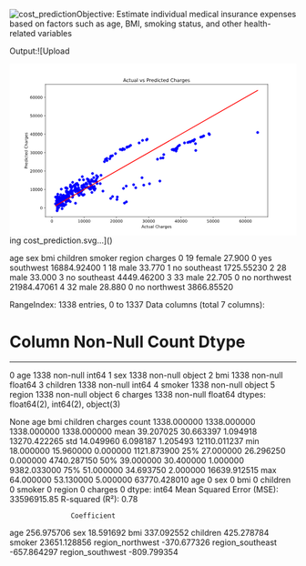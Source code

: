 ![cost_prediction](https://github.com/user-attachments/assets/c4e1d155-b57a-47fc-935f-826f55cf3e24)Objective: Estimate individual medical insurance expenses based on factors such as age,
BMI, smoking status, and other health-related variables

Output:![Upload<?xml version="1.0" encoding="utf-8" standalone="no"?>
<!DOCTYPE svg PUBLIC "-//W3C//DTD SVG 1.1//EN"
  "http://www.w3.org/Graphics/SVG/1.1/DTD/svg11.dtd">
<svg xmlns:xlink="http://www.w3.org/1999/xlink" width="720pt" height="432pt" viewBox="0 0 720 432" xmlns="http://www.w3.org/2000/svg" version="1.1">
 <metadata>
  <rdf:RDF xmlns:dc="http://purl.org/dc/elements/1.1/" xmlns:cc="http://creativecommons.org/ns#" xmlns:rdf="http://www.w3.org/1999/02/22-rdf-syntax-ns#">
   <cc:Work>
    <dc:type rdf:resource="http://purl.org/dc/dcmitype/StillImage"/>
    <dc:date>2024-09-03T11:25:20.362187</dc:date>
    <dc:format>image/svg+xml</dc:format>
    <dc:creator>
     <cc:Agent>
      <dc:title>Matplotlib v3.9.2, https://matplotlib.org/</dc:title>
     </cc:Agent>
    </dc:creator>
   </cc:Work>
  </rdf:RDF>
 </metadata>
 <defs>
  <style type="text/css">*{stroke-linejoin: round; stroke-linecap: butt}</style>
 </defs>
 <g id="figure_1">
  <g id="patch_1">
   <path d="M 0 432 
L 720 432 
L 720 0 
L 0 0 
z
" style="fill: #ffffff"/>
  </g>
  <g id="axes_1">
   <g id="patch_2">
    <path d="M 90 384.48 
L 648 384.48 
L 648 51.84 
L 90 51.84 
z
" style="fill: #ffffff"/>
   </g>
   <g id="PathCollection_1">
    <defs>
     <path id="mb2350b0203" d="M 0 3 
C 0.795609 3 1.55874 2.683901 2.12132 2.12132 
C 2.683901 1.55874 3 0.795609 3 0 
C 3 -0.795609 2.683901 -1.55874 2.12132 -2.12132 
C 1.55874 -2.683901 0.795609 -3 0 -3 
C -0.795609 -3 -1.55874 -2.683901 -2.12132 -2.12132 
C -2.683901 -1.55874 -3 -0.795609 -3 0 
C -3 0.795609 -2.683901 1.55874 -2.12132 2.12132 
C -1.55874 2.683901 -0.795609 3 0 3 
z
" style="stroke: #0000ff"/>
    </defs>
    <g clip-path="url(#pceb4f0a6e1)">
     <use xlink:href="#mb2350b0203" x="179.85545" y="320.67709" style="fill: #0000ff; stroke: #0000ff"/>
     <use xlink:href="#mb2350b0203" x="148.896279" y="329.477427" style="fill: #0000ff; stroke: #0000ff"/>
     <use xlink:href="#mb2350b0203" x="343.733236" y="191.55725" style="fill: #0000ff; stroke: #0000ff"/>
     <use xlink:href="#mb2350b0203" x="181.530396" y="318.431044" style="fill: #0000ff; stroke: #0000ff"/>
     <use xlink:href="#mb2350b0203" x="379.522401" y="237.32392" style="fill: #0000ff; stroke: #0000ff"/>
     <use xlink:href="#mb2350b0203" x="142.936557" y="311.905643" style="fill: #0000ff; stroke: #0000ff"/>
     <use xlink:href="#mb2350b0203" x="123.347264" y="361.415946" style="fill: #0000ff; stroke: #0000ff"/>
     <use xlink:href="#mb2350b0203" x="221.282365" y="283.944722" style="fill: #0000ff; stroke: #0000ff"/>
     <use xlink:href="#mb2350b0203" x="136.428438" y="357.146575" style="fill: #0000ff; stroke: #0000ff"/>
     <use xlink:href="#mb2350b0203" x="189.325464" y="310.265629" style="fill: #0000ff; stroke: #0000ff"/>
     <use xlink:href="#mb2350b0203" x="254.070045" y="232.09914" style="fill: #0000ff; stroke: #0000ff"/>
     <use xlink:href="#mb2350b0203" x="164.967863" y="318.787278" style="fill: #0000ff; stroke: #0000ff"/>
     <use xlink:href="#mb2350b0203" x="138.16787" y="337.8374" style="fill: #0000ff; stroke: #0000ff"/>
     <use xlink:href="#mb2350b0203" x="479.948847" y="184.345729" style="fill: #0000ff; stroke: #0000ff"/>
     <use xlink:href="#mb2350b0203" x="500.376436" y="175.827911" style="fill: #0000ff; stroke: #0000ff"/>
     <use xlink:href="#mb2350b0203" x="464.169422" y="190.446827" style="fill: #0000ff; stroke: #0000ff"/>
     <use xlink:href="#mb2350b0203" x="185.571436" y="291.64434" style="fill: #0000ff; stroke: #0000ff"/>
     <use xlink:href="#mb2350b0203" x="454.185753" y="195.934857" style="fill: #0000ff; stroke: #0000ff"/>
     <use xlink:href="#mb2350b0203" x="172.874898" y="320.015151" style="fill: #0000ff; stroke: #0000ff"/>
     <use xlink:href="#mb2350b0203" x="282.536651" y="216.541917" style="fill: #0000ff; stroke: #0000ff"/>
     <use xlink:href="#mb2350b0203" x="147.340747" y="344.390285" style="fill: #0000ff; stroke: #0000ff"/>
     <use xlink:href="#mb2350b0203" x="166.464262" y="315.303885" style="fill: #0000ff; stroke: #0000ff"/>
     <use xlink:href="#mb2350b0203" x="116.374251" y="351.229178" style="fill: #0000ff; stroke: #0000ff"/>
     <use xlink:href="#mb2350b0203" x="128.511445" y="329.146544" style="fill: #0000ff; stroke: #0000ff"/>
     <use xlink:href="#mb2350b0203" x="195.975392" y="309.87939" style="fill: #0000ff; stroke: #0000ff"/>
     <use xlink:href="#mb2350b0203" x="194.666262" y="302.194451" style="fill: #0000ff; stroke: #0000ff"/>
     <use xlink:href="#mb2350b0203" x="208.600758" y="295.02836" style="fill: #0000ff; stroke: #0000ff"/>
     <use xlink:href="#mb2350b0203" x="258.487997" y="333.685219" style="fill: #0000ff; stroke: #0000ff"/>
     <use xlink:href="#mb2350b0203" x="184.882693" y="316.073642" style="fill: #0000ff; stroke: #0000ff"/>
     <use xlink:href="#mb2350b0203" x="115.363636" y="352.121269" style="fill: #0000ff; stroke: #0000ff"/>
     <use xlink:href="#mb2350b0203" x="234.38783" y="319.99935" style="fill: #0000ff; stroke: #0000ff"/>
     <use xlink:href="#mb2350b0203" x="202.106152" y="301.675748" style="fill: #0000ff; stroke: #0000ff"/>
     <use xlink:href="#mb2350b0203" x="122.563451" y="341.083981" style="fill: #0000ff; stroke: #0000ff"/>
     <use xlink:href="#mb2350b0203" x="152.307752" y="346.424993" style="fill: #0000ff; stroke: #0000ff"/>
     <use xlink:href="#mb2350b0203" x="129.718644" y="341.556268" style="fill: #0000ff; stroke: #0000ff"/>
     <use xlink:href="#mb2350b0203" x="166.520165" y="301.86846" style="fill: #0000ff; stroke: #0000ff"/>
     <use xlink:href="#mb2350b0203" x="127.238043" y="353.037338" style="fill: #0000ff; stroke: #0000ff"/>
     <use xlink:href="#mb2350b0203" x="165.624032" y="321.400576" style="fill: #0000ff; stroke: #0000ff"/>
     <use xlink:href="#mb2350b0203" x="299.65125" y="208.164896" style="fill: #0000ff; stroke: #0000ff"/>
     <use xlink:href="#mb2350b0203" x="419.681246" y="211.339899" style="fill: #0000ff; stroke: #0000ff"/>
     <use xlink:href="#mb2350b0203" x="144.163767" y="344.107532" style="fill: #0000ff; stroke: #0000ff"/>
     <use xlink:href="#mb2350b0203" x="127.606433" y="342.175299" style="fill: #0000ff; stroke: #0000ff"/>
     <use xlink:href="#mb2350b0203" x="200.741628" y="296.725918" style="fill: #0000ff; stroke: #0000ff"/>
     <use xlink:href="#mb2350b0203" x="204.392876" y="309.316003" style="fill: #0000ff; stroke: #0000ff"/>
     <use xlink:href="#mb2350b0203" x="145.801276" y="321.581803" style="fill: #0000ff; stroke: #0000ff"/>
     <use xlink:href="#mb2350b0203" x="206.084102" y="306.196326" style="fill: #0000ff; stroke: #0000ff"/>
     <use xlink:href="#mb2350b0203" x="135.191038" y="337.751684" style="fill: #0000ff; stroke: #0000ff"/>
     <use xlink:href="#mb2350b0203" x="141.765477" y="347.617852" style="fill: #0000ff; stroke: #0000ff"/>
     <use xlink:href="#mb2350b0203" x="447.339904" y="197.872048" style="fill: #0000ff; stroke: #0000ff"/>
     <use xlink:href="#mb2350b0203" x="142.34494" y="319.841123" style="fill: #0000ff; stroke: #0000ff"/>
     <use xlink:href="#mb2350b0203" x="218.663905" y="288.882887" style="fill: #0000ff; stroke: #0000ff"/>
     <use xlink:href="#mb2350b0203" x="120.124905" y="351.35403" style="fill: #0000ff; stroke: #0000ff"/>
     <use xlink:href="#mb2350b0203" x="336.815224" y="304.957837" style="fill: #0000ff; stroke: #0000ff"/>
     <use xlink:href="#mb2350b0203" x="120.039786" y="355.341583" style="fill: #0000ff; stroke: #0000ff"/>
     <use xlink:href="#mb2350b0203" x="191.996171" y="300.21564" style="fill: #0000ff; stroke: #0000ff"/>
     <use xlink:href="#mb2350b0203" x="311.358812" y="303.991182" style="fill: #0000ff; stroke: #0000ff"/>
     <use xlink:href="#mb2350b0203" x="135.719542" y="342.102477" style="fill: #0000ff; stroke: #0000ff"/>
     <use xlink:href="#mb2350b0203" x="419.982336" y="213.285243" style="fill: #0000ff; stroke: #0000ff"/>
     <use xlink:href="#mb2350b0203" x="202.150833" y="300.529194" style="fill: #0000ff; stroke: #0000ff"/>
     <use xlink:href="#mb2350b0203" x="191.758555" y="302.494614" style="fill: #0000ff; stroke: #0000ff"/>
     <use xlink:href="#mb2350b0203" x="218.61325" y="296.609336" style="fill: #0000ff; stroke: #0000ff"/>
     <use xlink:href="#mb2350b0203" x="144.696962" y="313.56282" style="fill: #0000ff; stroke: #0000ff"/>
     <use xlink:href="#mb2350b0203" x="332.478976" y="286.457151" style="fill: #0000ff; stroke: #0000ff"/>
     <use xlink:href="#mb2350b0203" x="171.125357" y="326.259018" style="fill: #0000ff; stroke: #0000ff"/>
     <use xlink:href="#mb2350b0203" x="292.831647" y="307.390954" style="fill: #0000ff; stroke: #0000ff"/>
     <use xlink:href="#mb2350b0203" x="139.676016" y="343.401781" style="fill: #0000ff; stroke: #0000ff"/>
     <use xlink:href="#mb2350b0203" x="251.501974" y="238.809026" style="fill: #0000ff; stroke: #0000ff"/>
     <use xlink:href="#mb2350b0203" x="316.699587" y="311.599946" style="fill: #0000ff; stroke: #0000ff"/>
     <use xlink:href="#mb2350b0203" x="135.307186" y="352.308514" style="fill: #0000ff; stroke: #0000ff"/>
     <use xlink:href="#mb2350b0203" x="119.826567" y="333.457833" style="fill: #0000ff; stroke: #0000ff"/>
     <use xlink:href="#mb2350b0203" x="155.435672" y="312.527376" style="fill: #0000ff; stroke: #0000ff"/>
     <use xlink:href="#mb2350b0203" x="182.41402" y="308.367563" style="fill: #0000ff; stroke: #0000ff"/>
     <use xlink:href="#mb2350b0203" x="173.284539" y="311.364271" style="fill: #0000ff; stroke: #0000ff"/>
     <use xlink:href="#mb2350b0203" x="157.528322" y="319.765215" style="fill: #0000ff; stroke: #0000ff"/>
     <use xlink:href="#mb2350b0203" x="164.125215" y="306.858402" style="fill: #0000ff; stroke: #0000ff"/>
     <use xlink:href="#mb2350b0203" x="145.79348" y="330.963112" style="fill: #0000ff; stroke: #0000ff"/>
     <use xlink:href="#mb2350b0203" x="145.452404" y="328.645067" style="fill: #0000ff; stroke: #0000ff"/>
     <use xlink:href="#mb2350b0203" x="198.95911" y="312.502638" style="fill: #0000ff; stroke: #0000ff"/>
     <use xlink:href="#mb2350b0203" x="141.423808" y="331.736302" style="fill: #0000ff; stroke: #0000ff"/>
     <use xlink:href="#mb2350b0203" x="179.90995" y="321.637991" style="fill: #0000ff; stroke: #0000ff"/>
     <use xlink:href="#mb2350b0203" x="117.46939" y="344.763237" style="fill: #0000ff; stroke: #0000ff"/>
     <use xlink:href="#mb2350b0203" x="333.775083" y="192.603184" style="fill: #0000ff; stroke: #0000ff"/>
     <use xlink:href="#mb2350b0203" x="147.924137" y="332.674894" style="fill: #0000ff; stroke: #0000ff"/>
     <use xlink:href="#mb2350b0203" x="418.081433" y="219.4116" style="fill: #0000ff; stroke: #0000ff"/>
     <use xlink:href="#mb2350b0203" x="466.588764" y="200.871881" style="fill: #0000ff; stroke: #0000ff"/>
     <use xlink:href="#mb2350b0203" x="439.020022" y="198.873894" style="fill: #0000ff; stroke: #0000ff"/>
     <use xlink:href="#mb2350b0203" x="145.376783" y="329.70569" style="fill: #0000ff; stroke: #0000ff"/>
     <use xlink:href="#mb2350b0203" x="192.056152" y="302.658679" style="fill: #0000ff; stroke: #0000ff"/>
     <use xlink:href="#mb2350b0203" x="173.504478" y="316.173447" style="fill: #0000ff; stroke: #0000ff"/>
     <use xlink:href="#mb2350b0203" x="197.424628" y="295.194784" style="fill: #0000ff; stroke: #0000ff"/>
     <use xlink:href="#mb2350b0203" x="229.540979" y="280.287538" style="fill: #0000ff; stroke: #0000ff"/>
     <use xlink:href="#mb2350b0203" x="325.16313" y="198.965682" style="fill: #0000ff; stroke: #0000ff"/>
     <use xlink:href="#mb2350b0203" x="295.712555" y="209.283926" style="fill: #0000ff; stroke: #0000ff"/>
     <use xlink:href="#mb2350b0203" x="146.945333" y="333.564753" style="fill: #0000ff; stroke: #0000ff"/>
     <use xlink:href="#mb2350b0203" x="416.22789" y="214.050768" style="fill: #0000ff; stroke: #0000ff"/>
     <use xlink:href="#mb2350b0203" x="161.884314" y="318.307645" style="fill: #0000ff; stroke: #0000ff"/>
     <use xlink:href="#mb2350b0203" x="265.897532" y="225.88429" style="fill: #0000ff; stroke: #0000ff"/>
     <use xlink:href="#mb2350b0203" x="121.425775" y="345.192182" style="fill: #0000ff; stroke: #0000ff"/>
     <use xlink:href="#mb2350b0203" x="258.173158" y="231.142717" style="fill: #0000ff; stroke: #0000ff"/>
     <use xlink:href="#mb2350b0203" x="158.048365" y="335.243298" style="fill: #0000ff; stroke: #0000ff"/>
     <use xlink:href="#mb2350b0203" x="142.863056" y="337.167431" style="fill: #0000ff; stroke: #0000ff"/>
     <use xlink:href="#mb2350b0203" x="120.317465" y="353.484108" style="fill: #0000ff; stroke: #0000ff"/>
     <use xlink:href="#mb2350b0203" x="152.435171" y="308.963119" style="fill: #0000ff; stroke: #0000ff"/>
     <use xlink:href="#mb2350b0203" x="206.324777" y="292.405882" style="fill: #0000ff; stroke: #0000ff"/>
     <use xlink:href="#mb2350b0203" x="212.528581" y="308.03736" style="fill: #0000ff; stroke: #0000ff"/>
     <use xlink:href="#mb2350b0203" x="120.190531" y="342.255318" style="fill: #0000ff; stroke: #0000ff"/>
     <use xlink:href="#mb2350b0203" x="168.812189" y="316.391591" style="fill: #0000ff; stroke: #0000ff"/>
     <use xlink:href="#mb2350b0203" x="277.851715" y="215.400767" style="fill: #0000ff; stroke: #0000ff"/>
     <use xlink:href="#mb2350b0203" x="119.987386" y="362.606507" style="fill: #0000ff; stroke: #0000ff"/>
     <use xlink:href="#mb2350b0203" x="294.445035" y="210.255607" style="fill: #0000ff; stroke: #0000ff"/>
     <use xlink:href="#mb2350b0203" x="293.134438" y="347.015366" style="fill: #0000ff; stroke: #0000ff"/>
     <use xlink:href="#mb2350b0203" x="129.904718" y="315.054947" style="fill: #0000ff; stroke: #0000ff"/>
     <use xlink:href="#mb2350b0203" x="211.634178" y="295.911302" style="fill: #0000ff; stroke: #0000ff"/>
     <use xlink:href="#mb2350b0203" x="411.523771" y="215.706536" style="fill: #0000ff; stroke: #0000ff"/>
     <use xlink:href="#mb2350b0203" x="185.388891" y="309.139501" style="fill: #0000ff; stroke: #0000ff"/>
     <use xlink:href="#mb2350b0203" x="122.235611" y="344.012731" style="fill: #0000ff; stroke: #0000ff"/>
     <use xlink:href="#mb2350b0203" x="351.256715" y="301.517391" style="fill: #0000ff; stroke: #0000ff"/>
     <use xlink:href="#mb2350b0203" x="288.240149" y="214.925777" style="fill: #0000ff; stroke: #0000ff"/>
     <use xlink:href="#mb2350b0203" x="157.331398" y="324.462064" style="fill: #0000ff; stroke: #0000ff"/>
     <use xlink:href="#mb2350b0203" x="128.787085" y="347.212631" style="fill: #0000ff; stroke: #0000ff"/>
     <use xlink:href="#mb2350b0203" x="151.509375" y="323.130834" style="fill: #0000ff; stroke: #0000ff"/>
     <use xlink:href="#mb2350b0203" x="165.0085" y="313.153256" style="fill: #0000ff; stroke: #0000ff"/>
     <use xlink:href="#mb2350b0203" x="198.496521" y="291.740207" style="fill: #0000ff; stroke: #0000ff"/>
     <use xlink:href="#mb2350b0203" x="122.291193" y="336.055755" style="fill: #0000ff; stroke: #0000ff"/>
     <use xlink:href="#mb2350b0203" x="144.422425" y="344.694627" style="fill: #0000ff; stroke: #0000ff"/>
     <use xlink:href="#mb2350b0203" x="168.955767" y="314.846345" style="fill: #0000ff; stroke: #0000ff"/>
     <use xlink:href="#mb2350b0203" x="165.688646" y="311.738896" style="fill: #0000ff; stroke: #0000ff"/>
     <use xlink:href="#mb2350b0203" x="181.418097" y="310.708214" style="fill: #0000ff; stroke: #0000ff"/>
     <use xlink:href="#mb2350b0203" x="205.360943" y="295.35861" style="fill: #0000ff; stroke: #0000ff"/>
     <use xlink:href="#mb2350b0203" x="121.079261" y="327.803441" style="fill: #0000ff; stroke: #0000ff"/>
     <use xlink:href="#mb2350b0203" x="138.374472" y="337.26716" style="fill: #0000ff; stroke: #0000ff"/>
     <use xlink:href="#mb2350b0203" x="154.259047" y="319.465115" style="fill: #0000ff; stroke: #0000ff"/>
     <use xlink:href="#mb2350b0203" x="153.466546" y="318.944561" style="fill: #0000ff; stroke: #0000ff"/>
     <use xlink:href="#mb2350b0203" x="170.463154" y="304.154604" style="fill: #0000ff; stroke: #0000ff"/>
     <use xlink:href="#mb2350b0203" x="151.953728" y="323.60257" style="fill: #0000ff; stroke: #0000ff"/>
     <use xlink:href="#mb2350b0203" x="206.192167" y="291.213884" style="fill: #0000ff; stroke: #0000ff"/>
     <use xlink:href="#mb2350b0203" x="206.6595" y="323.262073" style="fill: #0000ff; stroke: #0000ff"/>
     <use xlink:href="#mb2350b0203" x="285.530696" y="214.989296" style="fill: #0000ff; stroke: #0000ff"/>
     <use xlink:href="#mb2350b0203" x="454.295938" y="196.522676" style="fill: #0000ff; stroke: #0000ff"/>
     <use xlink:href="#mb2350b0203" x="408.027501" y="215.885418" style="fill: #0000ff; stroke: #0000ff"/>
     <use xlink:href="#mb2350b0203" x="148.860989" y="334.37013" style="fill: #0000ff; stroke: #0000ff"/>
     <use xlink:href="#mb2350b0203" x="186.101204" y="303.83626" style="fill: #0000ff; stroke: #0000ff"/>
     <use xlink:href="#mb2350b0203" x="125.00972" y="334.362958" style="fill: #0000ff; stroke: #0000ff"/>
     <use xlink:href="#mb2350b0203" x="377.268466" y="294.790743" style="fill: #0000ff; stroke: #0000ff"/>
     <use xlink:href="#mb2350b0203" x="123.51178" y="350.659999" style="fill: #0000ff; stroke: #0000ff"/>
     <use xlink:href="#mb2350b0203" x="294.945164" y="209.590115" style="fill: #0000ff; stroke: #0000ff"/>
     <use xlink:href="#mb2350b0203" x="148.809575" y="333.197951" style="fill: #0000ff; stroke: #0000ff"/>
     <use xlink:href="#mb2350b0203" x="136.660593" y="338.895021" style="fill: #0000ff; stroke: #0000ff"/>
     <use xlink:href="#mb2350b0203" x="198.819143" y="295.790698" style="fill: #0000ff; stroke: #0000ff"/>
     <use xlink:href="#mb2350b0203" x="144.676175" y="330.068218" style="fill: #0000ff; stroke: #0000ff"/>
     <use xlink:href="#mb2350b0203" x="484.081587" y="183.169897" style="fill: #0000ff; stroke: #0000ff"/>
     <use xlink:href="#mb2350b0203" x="127.985803" y="347.9094" style="fill: #0000ff; stroke: #0000ff"/>
     <use xlink:href="#mb2350b0203" x="115.48746" y="334.953888" style="fill: #0000ff; stroke: #0000ff"/>
     <use xlink:href="#mb2350b0203" x="410.759698" y="215.503356" style="fill: #0000ff; stroke: #0000ff"/>
     <use xlink:href="#mb2350b0203" x="157.815667" y="308.671703" style="fill: #0000ff; stroke: #0000ff"/>
     <use xlink:href="#mb2350b0203" x="142.795381" y="322.961909" style="fill: #0000ff; stroke: #0000ff"/>
     <use xlink:href="#mb2350b0203" x="215.973636" y="293.652141" style="fill: #0000ff; stroke: #0000ff"/>
     <use xlink:href="#mb2350b0203" x="175.422593" y="316.765319" style="fill: #0000ff; stroke: #0000ff"/>
     <use xlink:href="#mb2350b0203" x="385.106742" y="236.710264" style="fill: #0000ff; stroke: #0000ff"/>
     <use xlink:href="#mb2350b0203" x="423.051431" y="207.319762" style="fill: #0000ff; stroke: #0000ff"/>
     <use xlink:href="#mb2350b0203" x="216.397698" y="294.831929" style="fill: #0000ff; stroke: #0000ff"/>
     <use xlink:href="#mb2350b0203" x="128.153559" y="354.406023" style="fill: #0000ff; stroke: #0000ff"/>
     <use xlink:href="#mb2350b0203" x="227.582049" y="301.243915" style="fill: #0000ff; stroke: #0000ff"/>
     <use xlink:href="#mb2350b0203" x="125.60474" y="351.913337" style="fill: #0000ff; stroke: #0000ff"/>
     <use xlink:href="#mb2350b0203" x="135.285394" y="336.973783" style="fill: #0000ff; stroke: #0000ff"/>
     <use xlink:href="#mb2350b0203" x="164.20086" y="308.642329" style="fill: #0000ff; stroke: #0000ff"/>
     <use xlink:href="#mb2350b0203" x="501.598407" y="177.901386" style="fill: #0000ff; stroke: #0000ff"/>
     <use xlink:href="#mb2350b0203" x="459.118358" y="193.213604" style="fill: #0000ff; stroke: #0000ff"/>
     <use xlink:href="#mb2350b0203" x="426.543139" y="204.784734" style="fill: #0000ff; stroke: #0000ff"/>
     <use xlink:href="#mb2350b0203" x="127.52321" y="344.160692" style="fill: #0000ff; stroke: #0000ff"/>
     <use xlink:href="#mb2350b0203" x="180.560831" y="327.683871" style="fill: #0000ff; stroke: #0000ff"/>
     <use xlink:href="#mb2350b0203" x="156.720287" y="322.101816" style="fill: #0000ff; stroke: #0000ff"/>
     <use xlink:href="#mb2350b0203" x="152.82591" y="304.559024" style="fill: #0000ff; stroke: #0000ff"/>
     <use xlink:href="#mb2350b0203" x="140.536475" y="339.918618" style="fill: #0000ff; stroke: #0000ff"/>
     <use xlink:href="#mb2350b0203" x="123.647083" y="352.724078" style="fill: #0000ff; stroke: #0000ff"/>
     <use xlink:href="#mb2350b0203" x="284.19159" y="213.531661" style="fill: #0000ff; stroke: #0000ff"/>
     <use xlink:href="#mb2350b0203" x="238.186159" y="245.942999" style="fill: #0000ff; stroke: #0000ff"/>
     <use xlink:href="#mb2350b0203" x="218.209678" y="281.255612" style="fill: #0000ff; stroke: #0000ff"/>
     <use xlink:href="#mb2350b0203" x="371.29361" y="239.924532" style="fill: #0000ff; stroke: #0000ff"/>
     <use xlink:href="#mb2350b0203" x="202.008837" y="315.167749" style="fill: #0000ff; stroke: #0000ff"/>
     <use xlink:href="#mb2350b0203" x="345.289599" y="189.696461" style="fill: #0000ff; stroke: #0000ff"/>
     <use xlink:href="#mb2350b0203" x="131.851493" y="364.247161" style="fill: #0000ff; stroke: #0000ff"/>
     <use xlink:href="#mb2350b0203" x="174.45385" y="330.816352" style="fill: #0000ff; stroke: #0000ff"/>
     <use xlink:href="#mb2350b0203" x="146.793095" y="326.177741" style="fill: #0000ff; stroke: #0000ff"/>
     <use xlink:href="#mb2350b0203" x="148.389346" y="341.981532" style="fill: #0000ff; stroke: #0000ff"/>
     <use xlink:href="#mb2350b0203" x="129.324655" y="338.565148" style="fill: #0000ff; stroke: #0000ff"/>
     <use xlink:href="#mb2350b0203" x="270.417332" y="334.799662" style="fill: #0000ff; stroke: #0000ff"/>
     <use xlink:href="#mb2350b0203" x="134.983511" y="342.269707" style="fill: #0000ff; stroke: #0000ff"/>
     <use xlink:href="#mb2350b0203" x="175.602137" y="291.872616" style="fill: #0000ff; stroke: #0000ff"/>
     <use xlink:href="#mb2350b0203" x="191.998405" y="310.664921" style="fill: #0000ff; stroke: #0000ff"/>
     <use xlink:href="#mb2350b0203" x="135.334924" y="330.106831" style="fill: #0000ff; stroke: #0000ff"/>
     <use xlink:href="#mb2350b0203" x="165.510549" y="350.511068" style="fill: #0000ff; stroke: #0000ff"/>
     <use xlink:href="#mb2350b0203" x="128.324302" y="355.092699" style="fill: #0000ff; stroke: #0000ff"/>
     <use xlink:href="#mb2350b0203" x="419.696018" y="214.306364" style="fill: #0000ff; stroke: #0000ff"/>
     <use xlink:href="#mb2350b0203" x="211.327936" y="286.210211" style="fill: #0000ff; stroke: #0000ff"/>
     <use xlink:href="#mb2350b0203" x="181.381941" y="306.593316" style="fill: #0000ff; stroke: #0000ff"/>
     <use xlink:href="#mb2350b0203" x="128.139657" y="356.333451" style="fill: #0000ff; stroke: #0000ff"/>
     <use xlink:href="#mb2350b0203" x="204.163358" y="304.18709" style="fill: #0000ff; stroke: #0000ff"/>
     <use xlink:href="#mb2350b0203" x="124.002025" y="354.95898" style="fill: #0000ff; stroke: #0000ff"/>
     <use xlink:href="#mb2350b0203" x="178.535544" y="321.752195" style="fill: #0000ff; stroke: #0000ff"/>
     <use xlink:href="#mb2350b0203" x="131.923016" y="353.532514" style="fill: #0000ff; stroke: #0000ff"/>
     <use xlink:href="#mb2350b0203" x="303.748696" y="205.17896" style="fill: #0000ff; stroke: #0000ff"/>
     <use xlink:href="#mb2350b0203" x="140.749245" y="311.932157" style="fill: #0000ff; stroke: #0000ff"/>
     <use xlink:href="#mb2350b0203" x="288.362107" y="350.150923" style="fill: #0000ff; stroke: #0000ff"/>
     <use xlink:href="#mb2350b0203" x="244.562985" y="243.336969" style="fill: #0000ff; stroke: #0000ff"/>
     <use xlink:href="#mb2350b0203" x="240.453162" y="240.239505" style="fill: #0000ff; stroke: #0000ff"/>
     <use xlink:href="#mb2350b0203" x="177.686236" y="318.54108" style="fill: #0000ff; stroke: #0000ff"/>
     <use xlink:href="#mb2350b0203" x="140.993049" y="353.867269" style="fill: #0000ff; stroke: #0000ff"/>
     <use xlink:href="#mb2350b0203" x="169.40121" y="300.806571" style="fill: #0000ff; stroke: #0000ff"/>
     <use xlink:href="#mb2350b0203" x="132.186207" y="357.018112" style="fill: #0000ff; stroke: #0000ff"/>
     <use xlink:href="#mb2350b0203" x="211.131731" y="314.116136" style="fill: #0000ff; stroke: #0000ff"/>
     <use xlink:href="#mb2350b0203" x="285.922698" y="313.279875" style="fill: #0000ff; stroke: #0000ff"/>
     <use xlink:href="#mb2350b0203" x="182.591539" y="283.755781" style="fill: #0000ff; stroke: #0000ff"/>
     <use xlink:href="#mb2350b0203" x="244.223452" y="237.910177" style="fill: #0000ff; stroke: #0000ff"/>
     <use xlink:href="#mb2350b0203" x="159.596909" y="330.077614" style="fill: #0000ff; stroke: #0000ff"/>
     <use xlink:href="#mb2350b0203" x="139.707446" y="338.161544" style="fill: #0000ff; stroke: #0000ff"/>
     <use xlink:href="#mb2350b0203" x="144.90724" y="335.138502" style="fill: #0000ff; stroke: #0000ff"/>
     <use xlink:href="#mb2350b0203" x="219.587788" y="300.953888" style="fill: #0000ff; stroke: #0000ff"/>
     <use xlink:href="#mb2350b0203" x="208.481774" y="310.821223" style="fill: #0000ff; stroke: #0000ff"/>
     <use xlink:href="#mb2350b0203" x="148.678037" y="323.488624" style="fill: #0000ff; stroke: #0000ff"/>
     <use xlink:href="#mb2350b0203" x="125.674692" y="338.427793" style="fill: #0000ff; stroke: #0000ff"/>
     <use xlink:href="#mb2350b0203" x="162.473387" y="305.219159" style="fill: #0000ff; stroke: #0000ff"/>
     <use xlink:href="#mb2350b0203" x="158.318302" y="298.029829" style="fill: #0000ff; stroke: #0000ff"/>
     <use xlink:href="#mb2350b0203" x="450.870102" y="196.579202" style="fill: #0000ff; stroke: #0000ff"/>
     <use xlink:href="#mb2350b0203" x="122.845052" y="342.958145" style="fill: #0000ff; stroke: #0000ff"/>
     <use xlink:href="#mb2350b0203" x="386.987921" y="228.320385" style="fill: #0000ff; stroke: #0000ff"/>
     <use xlink:href="#mb2350b0203" x="120.224034" y="366.437678" style="fill: #0000ff; stroke: #0000ff"/>
     <use xlink:href="#mb2350b0203" x="119.478062" y="348.899603" style="fill: #0000ff; stroke: #0000ff"/>
     <use xlink:href="#mb2350b0203" x="182.145962" y="311.062367" style="fill: #0000ff; stroke: #0000ff"/>
     <use xlink:href="#mb2350b0203" x="195.097687" y="289.594841" style="fill: #0000ff; stroke: #0000ff"/>
     <use xlink:href="#mb2350b0203" x="118.62564" y="338.079929" style="fill: #0000ff; stroke: #0000ff"/>
     <use xlink:href="#mb2350b0203" x="184.302943" y="330.312468" style="fill: #0000ff; stroke: #0000ff"/>
     <use xlink:href="#mb2350b0203" x="142.881634" y="344.359622" style="fill: #0000ff; stroke: #0000ff"/>
     <use xlink:href="#mb2350b0203" x="412.559126" y="217.233026" style="fill: #0000ff; stroke: #0000ff"/>
     <use xlink:href="#mb2350b0203" x="187.111335" y="328.677931" style="fill: #0000ff; stroke: #0000ff"/>
     <use xlink:href="#mb2350b0203" x="172.005838" y="304.767039" style="fill: #0000ff; stroke: #0000ff"/>
     <use xlink:href="#mb2350b0203" x="137.600103" y="336.188678" style="fill: #0000ff; stroke: #0000ff"/>
     <use xlink:href="#mb2350b0203" x="154.626318" y="318.090535" style="fill: #0000ff; stroke: #0000ff"/>
     <use xlink:href="#mb2350b0203" x="461.689077" y="194.077722" style="fill: #0000ff; stroke: #0000ff"/>
     <use xlink:href="#mb2350b0203" x="119.762065" y="341.697049" style="fill: #0000ff; stroke: #0000ff"/>
     <use xlink:href="#mb2350b0203" x="213.133384" y="317.4438" style="fill: #0000ff; stroke: #0000ff"/>
     <use xlink:href="#mb2350b0203" x="467.269494" y="217.934393" style="fill: #0000ff; stroke: #0000ff"/>
     <use xlink:href="#mb2350b0203" x="130.671993" y="335.596237" style="fill: #0000ff; stroke: #0000ff"/>
     <use xlink:href="#mb2350b0203" x="133.677843" y="340.891617" style="fill: #0000ff; stroke: #0000ff"/>
     <use xlink:href="#mb2350b0203" x="119.417107" y="357.350637" style="fill: #0000ff; stroke: #0000ff"/>
     <use xlink:href="#mb2350b0203" x="128.06237" y="339.830062" style="fill: #0000ff; stroke: #0000ff"/>
     <use xlink:href="#mb2350b0203" x="269.606392" y="341.023422" style="fill: #0000ff; stroke: #0000ff"/>
     <use xlink:href="#mb2350b0203" x="139.213238" y="332.076785" style="fill: #0000ff; stroke: #0000ff"/>
     <use xlink:href="#mb2350b0203" x="208.179201" y="275.816304" style="fill: #0000ff; stroke: #0000ff"/>
     <use xlink:href="#mb2350b0203" x="119.330487" y="369.36" style="fill: #0000ff; stroke: #0000ff"/>
     <use xlink:href="#mb2350b0203" x="121.387502" y="351.201893" style="fill: #0000ff; stroke: #0000ff"/>
     <use xlink:href="#mb2350b0203" x="164.483127" y="312.690356" style="fill: #0000ff; stroke: #0000ff"/>
     <use xlink:href="#mb2350b0203" x="131.802887" y="347.614474" style="fill: #0000ff; stroke: #0000ff"/>
     <use xlink:href="#mb2350b0203" x="203.617816" y="314.934225" style="fill: #0000ff; stroke: #0000ff"/>
     <use xlink:href="#mb2350b0203" x="128.222" y="344.917143" style="fill: #0000ff; stroke: #0000ff"/>
     <use xlink:href="#mb2350b0203" x="253.73757" y="338.476213" style="fill: #0000ff; stroke: #0000ff"/>
     <use xlink:href="#mb2350b0203" x="204.570866" y="304.790596" style="fill: #0000ff; stroke: #0000ff"/>
     <use xlink:href="#mb2350b0203" x="132.864387" y="333.413194" style="fill: #0000ff; stroke: #0000ff"/>
     <use xlink:href="#mb2350b0203" x="176.565819" y="324.093478" style="fill: #0000ff; stroke: #0000ff"/>
     <use xlink:href="#mb2350b0203" x="155.70745" y="327.06181" style="fill: #0000ff; stroke: #0000ff"/>
     <use xlink:href="#mb2350b0203" x="171.470493" y="320.887268" style="fill: #0000ff; stroke: #0000ff"/>
     <use xlink:href="#mb2350b0203" x="214.840134" y="313.670567" style="fill: #0000ff; stroke: #0000ff"/>
     <use xlink:href="#mb2350b0203" x="253.96703" y="233.458628" style="fill: #0000ff; stroke: #0000ff"/>
     <use xlink:href="#mb2350b0203" x="487.273068" y="181.357384" style="fill: #0000ff; stroke: #0000ff"/>
     <use xlink:href="#mb2350b0203" x="205.185753" y="307.750926" style="fill: #0000ff; stroke: #0000ff"/>
     <use xlink:href="#mb2350b0203" x="155.33408" y="326.612432" style="fill: #0000ff; stroke: #0000ff"/>
     <use xlink:href="#mb2350b0203" x="622.636364" y="172.751556" style="fill: #0000ff; stroke: #0000ff"/>
     <use xlink:href="#mb2350b0203" x="186.153002" y="305.171722" style="fill: #0000ff; stroke: #0000ff"/>
    </g>
   </g>
   <g id="matplotlib.axis_1">
    <g id="xtick_1">
     <g id="line2d_1">
      <defs>
       <path id="m9663011268" d="M 0 0 
L 0 3.5 
" style="stroke: #000000; stroke-width: 0.8"/>
      </defs>
      <g>
       <use xlink:href="#m9663011268" x="106.200285" y="384.48" style="stroke: #000000; stroke-width: 0.8"/>
      </g>
     </g>
     <g id="text_1">
      <!-- 0 -->
      <g transform="translate(103.019035 399.078438) scale(0.1 -0.1)">
       <defs>
        <path id="DejaVuSans-30" d="M 2034 4250 
Q 1547 4250 1301 3770 
Q 1056 3291 1056 2328 
Q 1056 1369 1301 889 
Q 1547 409 2034 409 
Q 2525 409 2770 889 
Q 3016 1369 3016 2328 
Q 3016 3291 2770 3770 
Q 2525 4250 2034 4250 
z
M 2034 4750 
Q 2819 4750 3233 4129 
Q 3647 3509 3647 2328 
Q 3647 1150 3233 529 
Q 2819 -91 2034 -91 
Q 1250 -91 836 529 
Q 422 1150 422 2328 
Q 422 3509 836 4129 
Q 1250 4750 2034 4750 
z
" transform="scale(0.015625)"/>
       </defs>
       <use xlink:href="#DejaVuSans-30"/>
      </g>
     </g>
    </g>
    <g id="xtick_2">
     <g id="line2d_2">
      <g>
       <use xlink:href="#m9663011268" x="187.183916" y="384.48" style="stroke: #000000; stroke-width: 0.8"/>
      </g>
     </g>
     <g id="text_2">
      <!-- 10000 -->
      <g transform="translate(171.277666 399.078438) scale(0.1 -0.1)">
       <defs>
        <path id="DejaVuSans-31" d="M 794 531 
L 1825 531 
L 1825 4091 
L 703 3866 
L 703 4441 
L 1819 4666 
L 2450 4666 
L 2450 531 
L 3481 531 
L 3481 0 
L 794 0 
L 794 531 
z
" transform="scale(0.015625)"/>
       </defs>
       <use xlink:href="#DejaVuSans-31"/>
       <use xlink:href="#DejaVuSans-30" x="63.623047"/>
       <use xlink:href="#DejaVuSans-30" x="127.246094"/>
       <use xlink:href="#DejaVuSans-30" x="190.869141"/>
       <use xlink:href="#DejaVuSans-30" x="254.492188"/>
      </g>
     </g>
    </g>
    <g id="xtick_3">
     <g id="line2d_3">
      <g>
       <use xlink:href="#m9663011268" x="268.167546" y="384.48" style="stroke: #000000; stroke-width: 0.8"/>
      </g>
     </g>
     <g id="text_3">
      <!-- 20000 -->
      <g transform="translate(252.261296 399.078438) scale(0.1 -0.1)">
       <defs>
        <path id="DejaVuSans-32" d="M 1228 531 
L 3431 531 
L 3431 0 
L 469 0 
L 469 531 
Q 828 903 1448 1529 
Q 2069 2156 2228 2338 
Q 2531 2678 2651 2914 
Q 2772 3150 2772 3378 
Q 2772 3750 2511 3984 
Q 2250 4219 1831 4219 
Q 1534 4219 1204 4116 
Q 875 4013 500 3803 
L 500 4441 
Q 881 4594 1212 4672 
Q 1544 4750 1819 4750 
Q 2544 4750 2975 4387 
Q 3406 4025 3406 3419 
Q 3406 3131 3298 2873 
Q 3191 2616 2906 2266 
Q 2828 2175 2409 1742 
Q 1991 1309 1228 531 
z
" transform="scale(0.015625)"/>
       </defs>
       <use xlink:href="#DejaVuSans-32"/>
       <use xlink:href="#DejaVuSans-30" x="63.623047"/>
       <use xlink:href="#DejaVuSans-30" x="127.246094"/>
       <use xlink:href="#DejaVuSans-30" x="190.869141"/>
       <use xlink:href="#DejaVuSans-30" x="254.492188"/>
      </g>
     </g>
    </g>
    <g id="xtick_4">
     <g id="line2d_4">
      <g>
       <use xlink:href="#m9663011268" x="349.151177" y="384.48" style="stroke: #000000; stroke-width: 0.8"/>
      </g>
     </g>
     <g id="text_4">
      <!-- 30000 -->
      <g transform="translate(333.244927 399.078438) scale(0.1 -0.1)">
       <defs>
        <path id="DejaVuSans-33" d="M 2597 2516 
Q 3050 2419 3304 2112 
Q 3559 1806 3559 1356 
Q 3559 666 3084 287 
Q 2609 -91 1734 -91 
Q 1441 -91 1130 -33 
Q 819 25 488 141 
L 488 750 
Q 750 597 1062 519 
Q 1375 441 1716 441 
Q 2309 441 2620 675 
Q 2931 909 2931 1356 
Q 2931 1769 2642 2001 
Q 2353 2234 1838 2234 
L 1294 2234 
L 1294 2753 
L 1863 2753 
Q 2328 2753 2575 2939 
Q 2822 3125 2822 3475 
Q 2822 3834 2567 4026 
Q 2313 4219 1838 4219 
Q 1578 4219 1281 4162 
Q 984 4106 628 3988 
L 628 4550 
Q 988 4650 1302 4700 
Q 1616 4750 1894 4750 
Q 2613 4750 3031 4423 
Q 3450 4097 3450 3541 
Q 3450 3153 3228 2886 
Q 3006 2619 2597 2516 
z
" transform="scale(0.015625)"/>
       </defs>
       <use xlink:href="#DejaVuSans-33"/>
       <use xlink:href="#DejaVuSans-30" x="63.623047"/>
       <use xlink:href="#DejaVuSans-30" x="127.246094"/>
       <use xlink:href="#DejaVuSans-30" x="190.869141"/>
       <use xlink:href="#DejaVuSans-30" x="254.492188"/>
      </g>
     </g>
    </g>
    <g id="xtick_5">
     <g id="line2d_5">
      <g>
       <use xlink:href="#m9663011268" x="430.134808" y="384.48" style="stroke: #000000; stroke-width: 0.8"/>
      </g>
     </g>
     <g id="text_5">
      <!-- 40000 -->
      <g transform="translate(414.228558 399.078438) scale(0.1 -0.1)">
       <defs>
        <path id="DejaVuSans-34" d="M 2419 4116 
L 825 1625 
L 2419 1625 
L 2419 4116 
z
M 2253 4666 
L 3047 4666 
L 3047 1625 
L 3713 1625 
L 3713 1100 
L 3047 1100 
L 3047 0 
L 2419 0 
L 2419 1100 
L 313 1100 
L 313 1709 
L 2253 4666 
z
" transform="scale(0.015625)"/>
       </defs>
       <use xlink:href="#DejaVuSans-34"/>
       <use xlink:href="#DejaVuSans-30" x="63.623047"/>
       <use xlink:href="#DejaVuSans-30" x="127.246094"/>
       <use xlink:href="#DejaVuSans-30" x="190.869141"/>
       <use xlink:href="#DejaVuSans-30" x="254.492188"/>
      </g>
     </g>
    </g>
    <g id="xtick_6">
     <g id="line2d_6">
      <g>
       <use xlink:href="#m9663011268" x="511.118438" y="384.48" style="stroke: #000000; stroke-width: 0.8"/>
      </g>
     </g>
     <g id="text_6">
      <!-- 50000 -->
      <g transform="translate(495.212188 399.078438) scale(0.1 -0.1)">
       <defs>
        <path id="DejaVuSans-35" d="M 691 4666 
L 3169 4666 
L 3169 4134 
L 1269 4134 
L 1269 2991 
Q 1406 3038 1543 3061 
Q 1681 3084 1819 3084 
Q 2600 3084 3056 2656 
Q 3513 2228 3513 1497 
Q 3513 744 3044 326 
Q 2575 -91 1722 -91 
Q 1428 -91 1123 -41 
Q 819 9 494 109 
L 494 744 
Q 775 591 1075 516 
Q 1375 441 1709 441 
Q 2250 441 2565 725 
Q 2881 1009 2881 1497 
Q 2881 1984 2565 2268 
Q 2250 2553 1709 2553 
Q 1456 2553 1204 2497 
Q 953 2441 691 2322 
L 691 4666 
z
" transform="scale(0.015625)"/>
       </defs>
       <use xlink:href="#DejaVuSans-35"/>
       <use xlink:href="#DejaVuSans-30" x="63.623047"/>
       <use xlink:href="#DejaVuSans-30" x="127.246094"/>
       <use xlink:href="#DejaVuSans-30" x="190.869141"/>
       <use xlink:href="#DejaVuSans-30" x="254.492188"/>
      </g>
     </g>
    </g>
    <g id="xtick_7">
     <g id="line2d_7">
      <g>
       <use xlink:href="#m9663011268" x="592.102069" y="384.48" style="stroke: #000000; stroke-width: 0.8"/>
      </g>
     </g>
     <g id="text_7">
      <!-- 60000 -->
      <g transform="translate(576.195819 399.078438) scale(0.1 -0.1)">
       <defs>
        <path id="DejaVuSans-36" d="M 2113 2584 
Q 1688 2584 1439 2293 
Q 1191 2003 1191 1497 
Q 1191 994 1439 701 
Q 1688 409 2113 409 
Q 2538 409 2786 701 
Q 3034 994 3034 1497 
Q 3034 2003 2786 2293 
Q 2538 2584 2113 2584 
z
M 3366 4563 
L 3366 3988 
Q 3128 4100 2886 4159 
Q 2644 4219 2406 4219 
Q 1781 4219 1451 3797 
Q 1122 3375 1075 2522 
Q 1259 2794 1537 2939 
Q 1816 3084 2150 3084 
Q 2853 3084 3261 2657 
Q 3669 2231 3669 1497 
Q 3669 778 3244 343 
Q 2819 -91 2113 -91 
Q 1303 -91 875 529 
Q 447 1150 447 2328 
Q 447 3434 972 4092 
Q 1497 4750 2381 4750 
Q 2619 4750 2861 4703 
Q 3103 4656 3366 4563 
z
" transform="scale(0.015625)"/>
       </defs>
       <use xlink:href="#DejaVuSans-36"/>
       <use xlink:href="#DejaVuSans-30" x="63.623047"/>
       <use xlink:href="#DejaVuSans-30" x="127.246094"/>
       <use xlink:href="#DejaVuSans-30" x="190.869141"/>
       <use xlink:href="#DejaVuSans-30" x="254.492188"/>
      </g>
     </g>
    </g>
    <g id="text_8">
     <!-- Actual Charges -->
     <g transform="translate(331.199219 412.756563) scale(0.1 -0.1)">
      <defs>
       <path id="DejaVuSans-41" d="M 2188 4044 
L 1331 1722 
L 3047 1722 
L 2188 4044 
z
M 1831 4666 
L 2547 4666 
L 4325 0 
L 3669 0 
L 3244 1197 
L 1141 1197 
L 716 0 
L 50 0 
L 1831 4666 
z
" transform="scale(0.015625)"/>
       <path id="DejaVuSans-63" d="M 3122 3366 
L 3122 2828 
Q 2878 2963 2633 3030 
Q 2388 3097 2138 3097 
Q 1578 3097 1268 2742 
Q 959 2388 959 1747 
Q 959 1106 1268 751 
Q 1578 397 2138 397 
Q 2388 397 2633 464 
Q 2878 531 3122 666 
L 3122 134 
Q 2881 22 2623 -34 
Q 2366 -91 2075 -91 
Q 1284 -91 818 406 
Q 353 903 353 1747 
Q 353 2603 823 3093 
Q 1294 3584 2113 3584 
Q 2378 3584 2631 3529 
Q 2884 3475 3122 3366 
z
" transform="scale(0.015625)"/>
       <path id="DejaVuSans-74" d="M 1172 4494 
L 1172 3500 
L 2356 3500 
L 2356 3053 
L 1172 3053 
L 1172 1153 
Q 1172 725 1289 603 
Q 1406 481 1766 481 
L 2356 481 
L 2356 0 
L 1766 0 
Q 1100 0 847 248 
Q 594 497 594 1153 
L 594 3053 
L 172 3053 
L 172 3500 
L 594 3500 
L 594 4494 
L 1172 4494 
z
" transform="scale(0.015625)"/>
       <path id="DejaVuSans-75" d="M 544 1381 
L 544 3500 
L 1119 3500 
L 1119 1403 
Q 1119 906 1312 657 
Q 1506 409 1894 409 
Q 2359 409 2629 706 
Q 2900 1003 2900 1516 
L 2900 3500 
L 3475 3500 
L 3475 0 
L 2900 0 
L 2900 538 
Q 2691 219 2414 64 
Q 2138 -91 1772 -91 
Q 1169 -91 856 284 
Q 544 659 544 1381 
z
M 1991 3584 
L 1991 3584 
z
" transform="scale(0.015625)"/>
       <path id="DejaVuSans-61" d="M 2194 1759 
Q 1497 1759 1228 1600 
Q 959 1441 959 1056 
Q 959 750 1161 570 
Q 1363 391 1709 391 
Q 2188 391 2477 730 
Q 2766 1069 2766 1631 
L 2766 1759 
L 2194 1759 
z
M 3341 1997 
L 3341 0 
L 2766 0 
L 2766 531 
Q 2569 213 2275 61 
Q 1981 -91 1556 -91 
Q 1019 -91 701 211 
Q 384 513 384 1019 
Q 384 1609 779 1909 
Q 1175 2209 1959 2209 
L 2766 2209 
L 2766 2266 
Q 2766 2663 2505 2880 
Q 2244 3097 1772 3097 
Q 1472 3097 1187 3025 
Q 903 2953 641 2809 
L 641 3341 
Q 956 3463 1253 3523 
Q 1550 3584 1831 3584 
Q 2591 3584 2966 3190 
Q 3341 2797 3341 1997 
z
" transform="scale(0.015625)"/>
       <path id="DejaVuSans-6c" d="M 603 4863 
L 1178 4863 
L 1178 0 
L 603 0 
L 603 4863 
z
" transform="scale(0.015625)"/>
       <path id="DejaVuSans-20" transform="scale(0.015625)"/>
       <path id="DejaVuSans-43" d="M 4122 4306 
L 4122 3641 
Q 3803 3938 3442 4084 
Q 3081 4231 2675 4231 
Q 1875 4231 1450 3742 
Q 1025 3253 1025 2328 
Q 1025 1406 1450 917 
Q 1875 428 2675 428 
Q 3081 428 3442 575 
Q 3803 722 4122 1019 
L 4122 359 
Q 3791 134 3420 21 
Q 3050 -91 2638 -91 
Q 1578 -91 968 557 
Q 359 1206 359 2328 
Q 359 3453 968 4101 
Q 1578 4750 2638 4750 
Q 3056 4750 3426 4639 
Q 3797 4528 4122 4306 
z
" transform="scale(0.015625)"/>
       <path id="DejaVuSans-68" d="M 3513 2113 
L 3513 0 
L 2938 0 
L 2938 2094 
Q 2938 2591 2744 2837 
Q 2550 3084 2163 3084 
Q 1697 3084 1428 2787 
Q 1159 2491 1159 1978 
L 1159 0 
L 581 0 
L 581 4863 
L 1159 4863 
L 1159 2956 
Q 1366 3272 1645 3428 
Q 1925 3584 2291 3584 
Q 2894 3584 3203 3211 
Q 3513 2838 3513 2113 
z
" transform="scale(0.015625)"/>
       <path id="DejaVuSans-72" d="M 2631 2963 
Q 2534 3019 2420 3045 
Q 2306 3072 2169 3072 
Q 1681 3072 1420 2755 
Q 1159 2438 1159 1844 
L 1159 0 
L 581 0 
L 581 3500 
L 1159 3500 
L 1159 2956 
Q 1341 3275 1631 3429 
Q 1922 3584 2338 3584 
Q 2397 3584 2469 3576 
Q 2541 3569 2628 3553 
L 2631 2963 
z
" transform="scale(0.015625)"/>
       <path id="DejaVuSans-67" d="M 2906 1791 
Q 2906 2416 2648 2759 
Q 2391 3103 1925 3103 
Q 1463 3103 1205 2759 
Q 947 2416 947 1791 
Q 947 1169 1205 825 
Q 1463 481 1925 481 
Q 2391 481 2648 825 
Q 2906 1169 2906 1791 
z
M 3481 434 
Q 3481 -459 3084 -895 
Q 2688 -1331 1869 -1331 
Q 1566 -1331 1297 -1286 
Q 1028 -1241 775 -1147 
L 775 -588 
Q 1028 -725 1275 -790 
Q 1522 -856 1778 -856 
Q 2344 -856 2625 -561 
Q 2906 -266 2906 331 
L 2906 616 
Q 2728 306 2450 153 
Q 2172 0 1784 0 
Q 1141 0 747 490 
Q 353 981 353 1791 
Q 353 2603 747 3093 
Q 1141 3584 1784 3584 
Q 2172 3584 2450 3431 
Q 2728 3278 2906 2969 
L 2906 3500 
L 3481 3500 
L 3481 434 
z
" transform="scale(0.015625)"/>
       <path id="DejaVuSans-65" d="M 3597 1894 
L 3597 1613 
L 953 1613 
Q 991 1019 1311 708 
Q 1631 397 2203 397 
Q 2534 397 2845 478 
Q 3156 559 3463 722 
L 3463 178 
Q 3153 47 2828 -22 
Q 2503 -91 2169 -91 
Q 1331 -91 842 396 
Q 353 884 353 1716 
Q 353 2575 817 3079 
Q 1281 3584 2069 3584 
Q 2775 3584 3186 3129 
Q 3597 2675 3597 1894 
z
M 3022 2063 
Q 3016 2534 2758 2815 
Q 2500 3097 2075 3097 
Q 1594 3097 1305 2825 
Q 1016 2553 972 2059 
L 3022 2063 
z
" transform="scale(0.015625)"/>
       <path id="DejaVuSans-73" d="M 2834 3397 
L 2834 2853 
Q 2591 2978 2328 3040 
Q 2066 3103 1784 3103 
Q 1356 3103 1142 2972 
Q 928 2841 928 2578 
Q 928 2378 1081 2264 
Q 1234 2150 1697 2047 
L 1894 2003 
Q 2506 1872 2764 1633 
Q 3022 1394 3022 966 
Q 3022 478 2636 193 
Q 2250 -91 1575 -91 
Q 1294 -91 989 -36 
Q 684 19 347 128 
L 347 722 
Q 666 556 975 473 
Q 1284 391 1588 391 
Q 1994 391 2212 530 
Q 2431 669 2431 922 
Q 2431 1156 2273 1281 
Q 2116 1406 1581 1522 
L 1381 1569 
Q 847 1681 609 1914 
Q 372 2147 372 2553 
Q 372 3047 722 3315 
Q 1072 3584 1716 3584 
Q 2034 3584 2315 3537 
Q 2597 3491 2834 3397 
z
" transform="scale(0.015625)"/>
      </defs>
      <use xlink:href="#DejaVuSans-41"/>
      <use xlink:href="#DejaVuSans-63" x="66.658203"/>
      <use xlink:href="#DejaVuSans-74" x="121.638672"/>
      <use xlink:href="#DejaVuSans-75" x="160.847656"/>
      <use xlink:href="#DejaVuSans-61" x="224.226562"/>
      <use xlink:href="#DejaVuSans-6c" x="285.505859"/>
      <use xlink:href="#DejaVuSans-20" x="313.289062"/>
      <use xlink:href="#DejaVuSans-43" x="345.076172"/>
      <use xlink:href="#DejaVuSans-68" x="414.900391"/>
      <use xlink:href="#DejaVuSans-61" x="478.279297"/>
      <use xlink:href="#DejaVuSans-72" x="539.558594"/>
      <use xlink:href="#DejaVuSans-67" x="578.921875"/>
      <use xlink:href="#DejaVuSans-65" x="642.398438"/>
      <use xlink:href="#DejaVuSans-73" x="703.921875"/>
     </g>
    </g>
   </g>
   <g id="matplotlib.axis_2">
    <g id="ytick_1">
     <g id="line2d_8">
      <defs>
       <path id="mffe76f61a8" d="M 0 0 
L -3.5 0 
" style="stroke: #000000; stroke-width: 0.8"/>
      </defs>
      <g>
       <use xlink:href="#mffe76f61a8" x="90" y="362.204312" style="stroke: #000000; stroke-width: 0.8"/>
      </g>
     </g>
     <g id="text_9">
      <!-- 0 -->
      <g transform="translate(76.6375 366.003531) scale(0.1 -0.1)">
       <use xlink:href="#DejaVuSans-30"/>
      </g>
     </g>
    </g>
    <g id="ytick_2">
     <g id="line2d_9">
      <g>
       <use xlink:href="#mffe76f61a8" x="90" y="315.906314" style="stroke: #000000; stroke-width: 0.8"/>
      </g>
     </g>
     <g id="text_10">
      <!-- 10000 -->
      <g transform="translate(51.1875 319.705533) scale(0.1 -0.1)">
       <use xlink:href="#DejaVuSans-31"/>
       <use xlink:href="#DejaVuSans-30" x="63.623047"/>
       <use xlink:href="#DejaVuSans-30" x="127.246094"/>
       <use xlink:href="#DejaVuSans-30" x="190.869141"/>
       <use xlink:href="#DejaVuSans-30" x="254.492188"/>
      </g>
     </g>
    </g>
    <g id="ytick_3">
     <g id="line2d_10">
      <g>
       <use xlink:href="#mffe76f61a8" x="90" y="269.608317" style="stroke: #000000; stroke-width: 0.8"/>
      </g>
     </g>
     <g id="text_11">
      <!-- 20000 -->
      <g transform="translate(51.1875 273.407536) scale(0.1 -0.1)">
       <use xlink:href="#DejaVuSans-32"/>
       <use xlink:href="#DejaVuSans-30" x="63.623047"/>
       <use xlink:href="#DejaVuSans-30" x="127.246094"/>
       <use xlink:href="#DejaVuSans-30" x="190.869141"/>
       <use xlink:href="#DejaVuSans-30" x="254.492188"/>
      </g>
     </g>
    </g>
    <g id="ytick_4">
     <g id="line2d_11">
      <g>
       <use xlink:href="#mffe76f61a8" x="90" y="223.310319" style="stroke: #000000; stroke-width: 0.8"/>
      </g>
     </g>
     <g id="text_12">
      <!-- 30000 -->
      <g transform="translate(51.1875 227.109538) scale(0.1 -0.1)">
       <use xlink:href="#DejaVuSans-33"/>
       <use xlink:href="#DejaVuSans-30" x="63.623047"/>
       <use xlink:href="#DejaVuSans-30" x="127.246094"/>
       <use xlink:href="#DejaVuSans-30" x="190.869141"/>
       <use xlink:href="#DejaVuSans-30" x="254.492188"/>
      </g>
     </g>
    </g>
    <g id="ytick_5">
     <g id="line2d_12">
      <g>
       <use xlink:href="#mffe76f61a8" x="90" y="177.012322" style="stroke: #000000; stroke-width: 0.8"/>
      </g>
     </g>
     <g id="text_13">
      <!-- 40000 -->
      <g transform="translate(51.1875 180.81154) scale(0.1 -0.1)">
       <use xlink:href="#DejaVuSans-34"/>
       <use xlink:href="#DejaVuSans-30" x="63.623047"/>
       <use xlink:href="#DejaVuSans-30" x="127.246094"/>
       <use xlink:href="#DejaVuSans-30" x="190.869141"/>
       <use xlink:href="#DejaVuSans-30" x="254.492188"/>
      </g>
     </g>
    </g>
    <g id="ytick_6">
     <g id="line2d_13">
      <g>
       <use xlink:href="#mffe76f61a8" x="90" y="130.714324" style="stroke: #000000; stroke-width: 0.8"/>
      </g>
     </g>
     <g id="text_14">
      <!-- 50000 -->
      <g transform="translate(51.1875 134.513543) scale(0.1 -0.1)">
       <use xlink:href="#DejaVuSans-35"/>
       <use xlink:href="#DejaVuSans-30" x="63.623047"/>
       <use xlink:href="#DejaVuSans-30" x="127.246094"/>
       <use xlink:href="#DejaVuSans-30" x="190.869141"/>
       <use xlink:href="#DejaVuSans-30" x="254.492188"/>
      </g>
     </g>
    </g>
    <g id="ytick_7">
     <g id="line2d_14">
      <g>
       <use xlink:href="#mffe76f61a8" x="90" y="84.416327" style="stroke: #000000; stroke-width: 0.8"/>
      </g>
     </g>
     <g id="text_15">
      <!-- 60000 -->
      <g transform="translate(51.1875 88.215545) scale(0.1 -0.1)">
       <use xlink:href="#DejaVuSans-36"/>
       <use xlink:href="#DejaVuSans-30" x="63.623047"/>
       <use xlink:href="#DejaVuSans-30" x="127.246094"/>
       <use xlink:href="#DejaVuSans-30" x="190.869141"/>
       <use xlink:href="#DejaVuSans-30" x="254.492188"/>
      </g>
     </g>
    </g>
    <g id="text_16">
     <!-- Predicted Charges -->
     <g transform="translate(45.107812 263.767031) rotate(-90) scale(0.1 -0.1)">
      <defs>
       <path id="DejaVuSans-50" d="M 1259 4147 
L 1259 2394 
L 2053 2394 
Q 2494 2394 2734 2622 
Q 2975 2850 2975 3272 
Q 2975 3691 2734 3919 
Q 2494 4147 2053 4147 
L 1259 4147 
z
M 628 4666 
L 2053 4666 
Q 2838 4666 3239 4311 
Q 3641 3956 3641 3272 
Q 3641 2581 3239 2228 
Q 2838 1875 2053 1875 
L 1259 1875 
L 1259 0 
L 628 0 
L 628 4666 
z
" transform="scale(0.015625)"/>
       <path id="DejaVuSans-64" d="M 2906 2969 
L 2906 4863 
L 3481 4863 
L 3481 0 
L 2906 0 
L 2906 525 
Q 2725 213 2448 61 
Q 2172 -91 1784 -91 
Q 1150 -91 751 415 
Q 353 922 353 1747 
Q 353 2572 751 3078 
Q 1150 3584 1784 3584 
Q 2172 3584 2448 3432 
Q 2725 3281 2906 2969 
z
M 947 1747 
Q 947 1113 1208 752 
Q 1469 391 1925 391 
Q 2381 391 2643 752 
Q 2906 1113 2906 1747 
Q 2906 2381 2643 2742 
Q 2381 3103 1925 3103 
Q 1469 3103 1208 2742 
Q 947 2381 947 1747 
z
" transform="scale(0.015625)"/>
       <path id="DejaVuSans-69" d="M 603 3500 
L 1178 3500 
L 1178 0 
L 603 0 
L 603 3500 
z
M 603 4863 
L 1178 4863 
L 1178 4134 
L 603 4134 
L 603 4863 
z
" transform="scale(0.015625)"/>
      </defs>
      <use xlink:href="#DejaVuSans-50"/>
      <use xlink:href="#DejaVuSans-72" x="58.552734"/>
      <use xlink:href="#DejaVuSans-65" x="97.416016"/>
      <use xlink:href="#DejaVuSans-64" x="158.939453"/>
      <use xlink:href="#DejaVuSans-69" x="222.416016"/>
      <use xlink:href="#DejaVuSans-63" x="250.199219"/>
      <use xlink:href="#DejaVuSans-74" x="305.179688"/>
      <use xlink:href="#DejaVuSans-65" x="344.388672"/>
      <use xlink:href="#DejaVuSans-64" x="405.912109"/>
      <use xlink:href="#DejaVuSans-20" x="469.388672"/>
      <use xlink:href="#DejaVuSans-43" x="501.175781"/>
      <use xlink:href="#DejaVuSans-68" x="571"/>
      <use xlink:href="#DejaVuSans-61" x="634.378906"/>
      <use xlink:href="#DejaVuSans-72" x="695.658203"/>
      <use xlink:href="#DejaVuSans-67" x="735.021484"/>
      <use xlink:href="#DejaVuSans-65" x="798.498047"/>
      <use xlink:href="#DejaVuSans-73" x="860.021484"/>
     </g>
    </g>
   </g>
   <g id="line2d_15">
    <path d="M 115.363636 356.965663 
L 622.636364 66.96 
" clip-path="url(#pceb4f0a6e1)" style="fill: none; stroke: #ff0000; stroke-width: 2; stroke-linecap: square"/>
   </g>
   <g id="patch_3">
    <path d="M 90 384.48 
L 90 51.84 
" style="fill: none; stroke: #000000; stroke-width: 0.8; stroke-linejoin: miter; stroke-linecap: square"/>
   </g>
   <g id="patch_4">
    <path d="M 648 384.48 
L 648 51.84 
" style="fill: none; stroke: #000000; stroke-width: 0.8; stroke-linejoin: miter; stroke-linecap: square"/>
   </g>
   <g id="patch_5">
    <path d="M 90 384.48 
L 648 384.48 
" style="fill: none; stroke: #000000; stroke-width: 0.8; stroke-linejoin: miter; stroke-linecap: square"/>
   </g>
   <g id="patch_6">
    <path d="M 90 51.84 
L 648 51.84 
" style="fill: none; stroke: #000000; stroke-width: 0.8; stroke-linejoin: miter; stroke-linecap: square"/>
   </g>
   <g id="text_17">
    <!-- Actual vs Predicted Charges -->
    <g transform="translate(284.984062 45.84) scale(0.12 -0.12)">
     <defs>
      <path id="DejaVuSans-76" d="M 191 3500 
L 800 3500 
L 1894 563 
L 2988 3500 
L 3597 3500 
L 2284 0 
L 1503 0 
L 191 3500 
z
" transform="scale(0.015625)"/>
     </defs>
     <use xlink:href="#DejaVuSans-41"/>
     <use xlink:href="#DejaVuSans-63" x="66.658203"/>
     <use xlink:href="#DejaVuSans-74" x="121.638672"/>
     <use xlink:href="#DejaVuSans-75" x="160.847656"/>
     <use xlink:href="#DejaVuSans-61" x="224.226562"/>
     <use xlink:href="#DejaVuSans-6c" x="285.505859"/>
     <use xlink:href="#DejaVuSans-20" x="313.289062"/>
     <use xlink:href="#DejaVuSans-76" x="345.076172"/>
     <use xlink:href="#DejaVuSans-73" x="404.255859"/>
     <use xlink:href="#DejaVuSans-20" x="456.355469"/>
     <use xlink:href="#DejaVuSans-50" x="488.142578"/>
     <use xlink:href="#DejaVuSans-72" x="546.695312"/>
     <use xlink:href="#DejaVuSans-65" x="585.558594"/>
     <use xlink:href="#DejaVuSans-64" x="647.082031"/>
     <use xlink:href="#DejaVuSans-69" x="710.558594"/>
     <use xlink:href="#DejaVuSans-63" x="738.341797"/>
     <use xlink:href="#DejaVuSans-74" x="793.322266"/>
     <use xlink:href="#DejaVuSans-65" x="832.53125"/>
     <use xlink:href="#DejaVuSans-64" x="894.054688"/>
     <use xlink:href="#DejaVuSans-20" x="957.53125"/>
     <use xlink:href="#DejaVuSans-43" x="989.318359"/>
     <use xlink:href="#DejaVuSans-68" x="1059.142578"/>
     <use xlink:href="#DejaVuSans-61" x="1122.521484"/>
     <use xlink:href="#DejaVuSans-72" x="1183.800781"/>
     <use xlink:href="#DejaVuSans-67" x="1223.164062"/>
     <use xlink:href="#DejaVuSans-65" x="1286.640625"/>
     <use xlink:href="#DejaVuSans-73" x="1348.164062"/>
    </g>
   </g>
  </g>
 </g>
 <defs>
  <clipPath id="pceb4f0a6e1">
   <rect x="90" y="51.84" width="558" height="332.64"/>
  </clipPath>
 </defs>
</svg>
ing cost_prediction.svg…]()






   age     sex     bmi  children smoker     region      charges
0   19  female  27.900         0    yes  southwest  16884.92400
1   18    male  33.770         1     no  southeast   1725.55230
2   28    male  33.000         3     no  southeast   4449.46200
3   33    male  22.705         0     no  northwest  21984.47061
4   32    male  28.880         0     no  northwest   3866.85520

RangeIndex: 1338 entries, 0 to 1337
Data columns (total 7 columns):
 #   Column    Non-Null Count  Dtype
---  ------    --------------  -----
 0   age       1338 non-null   int64
 1   sex       1338 non-null   object
 2   bmi       1338 non-null   float64
 3   children  1338 non-null   int64
 4   smoker    1338 non-null   object
 5   region    1338 non-null   object
 6   charges   1338 non-null   float64
dtypes: float64(2), int64(2), object(3)

None
               age          bmi     children       charges
count  1338.000000  1338.000000  1338.000000   1338.000000
mean     39.207025    30.663397     1.094918  13270.422265
std      14.049960     6.098187     1.205493  12110.011237
min      18.000000    15.960000     0.000000   1121.873900
25%      27.000000    26.296250     0.000000   4740.287150
50%      39.000000    30.400000     1.000000   9382.033000
75%      51.000000    34.693750     2.000000  16639.912515
max      64.000000    53.130000     5.000000  63770.428010
age         0
sex         0
bmi         0
children    0
smoker      0
region      0
charges     0
dtype: int64
Mean Squared Error (MSE): 33596915.85
R-squared (R²): 0.78

                   Coefficient
age                 256.975706
sex                  18.591692
bmi                 337.092552
children            425.278784
smoker            23651.128856
region_northwest   -370.677326
region_southeast   -657.864297
region_southwest   -809.799354
